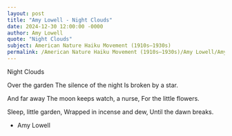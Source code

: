 ```yaml
---
layout: post
title: "Amy Lowell - Night Clouds"
date: 2024-12-30 12:00:00 -0000
author: Amy Lowell
quote: "Night Clouds"
subject: American Nature Haiku Movement (1910s–1930s)
permalink: /American Nature Haiku Movement (1910s–1930s)/Amy Lowell/Amy Lowell - Night Clouds
---
```


Night Clouds

Over the garden
The silence of the night
Is broken by a star.

And far away
The moon keeps watch, a nurse,
For the little flowers.

Sleep, little garden,
Wrapped in incense and dew,
Until the dawn breaks.


- Amy Lowell
